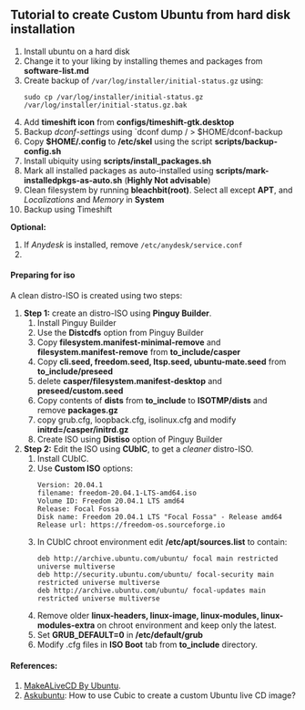 ## Tutorial to create Custom Ubuntu from hard disk installation
1. Install ubuntu on a hard disk
2. Change it to your liking by installing themes and packages from **software-list.md**
3. Create backup of `/var/log/installer/initial-status.gz` using:
	```
	sudo cp /var/log/installer/initial-status.gz /var/log/installer/initial-status.gz.bak
	```
4. Add **timeshift icon** from **configs/timeshift-gtk.desktop**
5. Backup _dconf-settings_ using `dconf dump / > $HOME/dconf-backup
6. Copy **$HOME/.config** to **/etc/skel** using the script **scripts/backup-config.sh**
7. Install ubiquity using **scripts/install_packages.sh**
8. Mark all installed packages as auto-installed using **scripts/mark-installedpkgs-as-auto.sh** (**Highly Not advisable**)
9. Clean filesystem by running **bleachbit(root)**. Select all except **APT**, and _Localizations_ and _Memory_ in **System**
10. Backup using Timeshift

**Optional:**
1. If _Anydesk_ is installed, remove `/etc/anydesk/service.conf`
2. 

#### Preparing for iso
A clean distro-ISO is created using two steps:
1. **Step 1:** create an distro-ISO using **Pinguy Builder**.
	1. Install Pinguy Builder
	2. Use the **Distcdfs** option from Pinguy Builder
	3. Copy **filesystem.manifest-minimal-remove** and **filesystem.manifest-remove** from **to_include/casper**
	4. Copy **cli.seed, freedom.seed, ltsp.seed, ubuntu-mate.seed** from **to_include/preseed**
	5. delete **casper/filesystem.manifest-desktop** and **preseed/custom.seed**
	6. Copy contents of **dists** from **to_include** to **ISOTMP/dists** and remove **packages.gz**
	7. copy grub.cfg, loopback.cfg, isolinux.cfg and modify **initrd=/casper/initrd.gz**
	8. Create ISO using **Distiso** option of Pinguy Builder
2. **Step 2:** Edit the ISO using **CUbIC**, to get a _cleaner_ distro-ISO.
	1. Install CUbIC.
	2. Use **Custom ISO** options:
		```
		Version: 20.04.1
		filename: freedom-20.04.1-LTS-amd64.iso
		Volume ID: Freedom 20.04.1 LTS amd64
		Release: Focal Fossa
		Disk name: Freedom 20.04.1 LTS "Focal Fossa" - Release amd64
		Release url: https://freedom-os.sourceforge.io
		```
	3. In CUbIC chroot environment edit **/etc/apt/sources.list** to contain:
		```
		deb http://archive.ubuntu.com/ubuntu/ focal main restricted universe multiverse
		deb http://security.ubuntu.com/ubuntu/ focal-security main restricted universe multiverse
		deb http://archive.ubuntu.com/ubuntu/ focal-updates main restricted universe multiverse
		```
	4. Remove older **linux-headers, linux-image, linux-modules, linux-modules-extra** on chroot environment and keep only the latest.
	5. Set **GRUB_DEFAULT=0** in **/etc/default/grub**
	6. Modify .cfg files in **ISO Boot** tab from **to_include** directory.

#### References:
1. [MakeALiveCD By Ubuntu][1].
2. [Askubuntu][2]: How to use Cubic to create a custom Ubuntu live CD image?

[1]: https://help.ubuntu.com/community/MakeALiveCD/DVD/BootableFlashFromHarddiskInstall
[2]: https://askubuntu.com/questions/741753/how-to-use-cubic-to-create-a-custom-ubuntu-live-cd-image/741770#741770